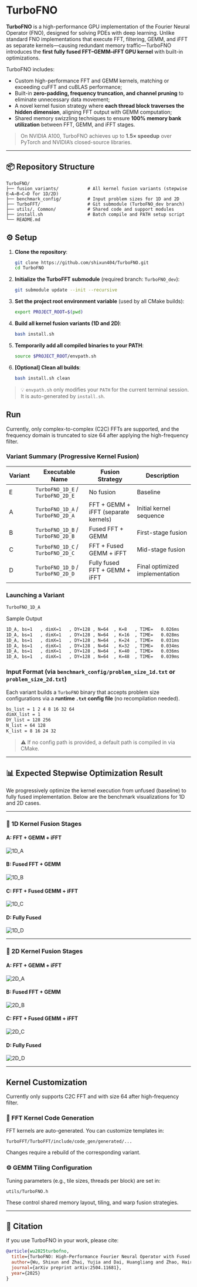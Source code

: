 # TurboFNO

**TurboFNO** is a high-performance GPU implementation of the Fourier Neural Operator (FNO), designed for solving PDEs with deep learning. Unlike standard FNO implementations that execute FFT, filtering, GEMM, and iFFT as separate kernels—causing redundant memory traffic—TurboFNO introduces the **first fully fused FFT–GEMM–iFFT GPU kernel** with built-in optimizations.

TurboFNO includes:

* Custom high-performance FFT and GEMM kernels, matching or exceeding cuFFT and cuBLAS performance;
* Built-in **zero-padding, frequency truncation, and channel pruning** to eliminate unnecessary data movement;
* A novel kernel fusion strategy where **each thread block traverses the hidden dimension**, aligning FFT output with GEMM computation;
* Shared memory swizzling techniques to ensure **100% memory bank utilization** between FFT, GEMM, and iFFT stages.

> On NVIDIA A100, TurboFNO achieves up to **1.5× speedup** over PyTorch and NVIDIA’s closed-source libraries.

---

## 📦 Repository Structure

```
TurboFNO/
├── fusion_variants/           # All kernel fusion variants (stepwise E→A→B→C→D for 1D/2D)
├── benchmark_config/          # Input problem sizes for 1D and 2D
├── TurboFFT/                  # Git submodule (TurboFNO_dev branch)
├── utils/, Common/            # Shared code and support modules
├── install.sh                 # Batch compile and PATH setup script
└── README.md
```

## ⚙️ Setup

1. **Clone the repository**:

   ```bash
   git clone https://github.com/shixun404/TurboFNO.git
   cd TurboFNO
   ```

2. **Initialize the TurboFFT submodule** (required branch: `TurboFNO_dev`):

   ```bash
   git submodule update --init --recursive
   ```

3. **Set the project root environment variable** (used by all CMake builds):

   ```bash
   export PROJECT_ROOT=$(pwd)
   ```

4. **Build all kernel fusion variants (1D and 2D)**:

   ```bash
   bash install.sh
   ```

5. **Temporarily add all compiled binaries to your PATH**:

   ```bash
   source $PROJECT_ROOT/envpath.sh
   ```

6. **\[Optional] Clean all builds**:

   ```bash
   bash install.sh clean
   ```

> 💡 `envpath.sh` only modifies your `PATH` for the current terminal session. It is auto-generated by `install.sh`.

## Run


Currently, only complex-to-complex (C2C) FFTs are supported, and the frequency domain is truncated to size 64 after applying the high-frequency filter.


### Variant Summary (Progressive Kernel Fusion)

| Variant | Executable Name                   | Fusion Strategy                      | Description                    |
| ------- | --------------------------------- | ------------------------------------ | ------------------------------ |
| E       | `TurboFNO_1D_E` / `TurboFNO_2D_E` | No fusion                            | Baseline                       |
| A       | `TurboFNO_1D_A` / `TurboFNO_2D_A` | FFT + GEMM + iFFT (separate kernels) | Initial kernel sequence        |
| B       | `TurboFNO_1D_B` / `TurboFNO_2D_B` | Fused FFT + GEMM                     | First-stage fusion             |
| C       | `TurboFNO_1D_C` / `TurboFNO_2D_C` | FFT + Fused GEMM + iFFT              | Mid-stage fusion               |
| D       | `TurboFNO_1D_D` / `TurboFNO_2D_D` | Fully fused FFT + GEMM + iFFT        | Final optimized implementation |

### Launching a Variant

```bash
TurboFNO_1D_A
```

Sample Output

```bash
1D_A, bs=1   , dimX=1   , DY=128 , N=64  , K=8   , TIME=   0.026ms
1D_A, bs=1   , dimX=1   , DY=128 , N=64  , K=16  , TIME=   0.028ms
1D_A, bs=1   , dimX=1   , DY=128 , N=64  , K=24  , TIME=   0.031ms
1D_A, bs=1   , dimX=1   , DY=128 , N=64  , K=32  , TIME=   0.034ms
1D_A, bs=1   , dimX=1   , DY=128 , N=64  , K=40  , TIME=   0.036ms
1D_A, bs=1   , dimX=1   , DY=128 , N=64  , K=48  , TIME=   0.039ms
```

### Input Format (via `benchmark_config/problem_size_1d.txt` or `problem_size_2d.txt`)

Each variant builds a `TurboFNO` binary that accepts problem size configurations via a **runtime `.txt` config file** (no recompilation needed).

```txt
bs_list = 1 2 4 8 16 32 64
dimX_list = 1
DY_list = 128 256
N_list = 64 128
K_list = 8 16 24 32
```

> ⚠️ If no config path is provided, a default path is compiled in via CMake.


---



## 📊 Expected Stepwise Optimization Result

We progressively optimize the kernel execution from unfused (baseline) to fully fused implementation.
Below are the benchmark visualizations for 1D and 2D cases.

---

### 🔷 1D Kernel Fusion Stages

#### A: FFT + GEMM + iFFT
![1D_A](figs/1D_bar_A.png)

#### B: Fused FFT + GEMM
![1D_B](figs/1D_bar_B.png)

#### C: FFT + Fused GEMM + iFFT
![1D_C](figs/1D_bar_C.png)

#### D: Fully Fused
![1D_D](figs/1D_bar_D.png)

---

### 🔶 2D Kernel Fusion Stages

#### A: FFT + GEMM + iFFT
![2D_A](figs/2D_bar_A.png)

#### B: Fused FFT + GEMM
![2D_B](figs/2D_bar_B.png)

#### C: FFT + Fused GEMM + iFFT
![2D_C](figs/2D_bar_C.png)

#### D: Fully Fused
![2D_D](figs/2D_bar_D.png)

---

## Kernel Customization

Currently only supports C2C FFT and with size 64 after high-frequency filter.

### 🧠 FFT Kernel Code Generation

FFT kernels are auto-generated. You can customize templates in:

```
TurboFFT/TurboFFT/include/code_gen/generated/...
```

Changes require a rebuild of the corresponding variant.

### ⚙️ GEMM Tiling Configuration

Tuning parameters (e.g., tile sizes, threads per block) are set in:

```
utils/TurboFNO.h
```

These control shared memory layout, tiling, and warp fusion strategies.

---


## 📖 Citation

If you use TurboFNO in your work, please cite:

```bibtex
@article{wu2025turbofno,
  title={TurboFNO: High-Performance Fourier Neural Operator with Fused FFT-GEMM-iFFT on GPU},
  author={Wu, Shixun and Zhai, Yujia and Dai, Huangliang and Zhao, Hairui and Zhu, Yue and Hu, Haiyang and Chen, Zizhong},
  journal={arXiv preprint arXiv:2504.11681},
  year={2025}
}
```

